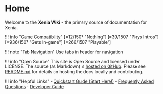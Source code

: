 # Home

Welcome to the **Xenia Wiki** - the primary source of documentation for Xenia.

!!! info "[Game Compatibility](https://github.com/xenia-project/game-compatibility/issues)"
    [=12/1507 "Nothing"]
    [=39/1507 "Plays Intros"]
    [=936/1507 "Gets In-game"]
    [=266/1507 "Playable"]

!!! note "Tab Navigation"
    Use tabs in header for navigation

!!! info "Open Source"
    This site is Open Source and licensed under LICENSE. <!--- DISCUSSION NEEDED --->
    The source (as Markdown) is [hosted on GitHub](https://github.com/xenia-project/wiki).
    Please see [README.md](https://github.com/xenia-project/wiki/blob/master/README.md) for details on hosting the docs locally and contributing.

!!! info "Helpful Links"
	- [Quickstart Guide (Start Here!)](faq/quickstart/)
	- [Frequently Asked Questions](faq/)
	- [Developer Guide](development/)
